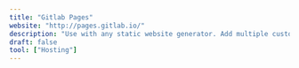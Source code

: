 ```yaml
---
title: "Gitlab Pages"
website: "http://pages.gitlab.io/"
description: "Use with any static website generator. Add multiple custom domains and secure them with your own TLS certificates. Create custom error pages."
draft: false
tool: ["Hosting"]
---
```

